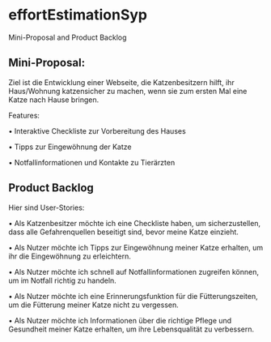 # effortEstimationSyp
Mini-Proposal and Product Backlog

<h2>Mini-Proposal:</h2>
Ziel ist die Entwicklung einer Webseite, die Katzenbesitzern hilft, ihr Haus/Wohnung katzensicher zu machen, wenn sie zum ersten Mal eine Katze nach Hause bringen.

Features:

•	Interaktive Checkliste zur Vorbereitung des Hauses

•	Tipps zur Eingewöhnung der Katze

•	Notfallinformationen und Kontakte zu Tierärzten


<h2>Product Backlog</h2>

Hier sind User-Stories:

•	Als Katzenbesitzer möchte ich eine Checkliste haben, um sicherzustellen, dass alle Gefahrenquellen beseitigt sind, bevor meine Katze einzieht.

•	Als Nutzer möchte ich Tipps zur Eingewöhnung meiner Katze erhalten, um ihr die Eingewöhnung zu erleichtern.

•	Als Nutzer möchte ich schnell auf Notfallinformationen zugreifen können, um im Notfall richtig zu handeln.

•	Als Nutzer möchte ich eine Erinnerungsfunktion für die Fütterungszeiten, um die Fütterung meiner Katze nicht zu vergessen.

•	Als Nutzer möchte ich Informationen über die richtige Pflege und Gesundheit meiner Katze erhalten, um ihre Lebensqualität zu verbessern.



